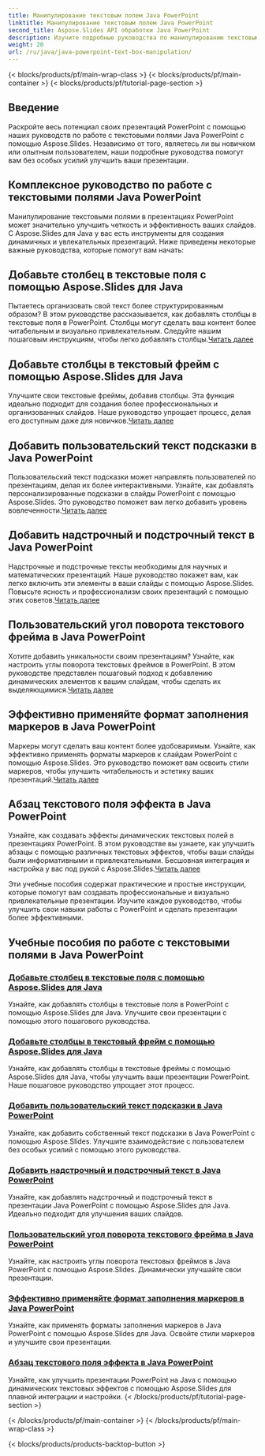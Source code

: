 ```yaml
---
title: Манипулирование текстовым полем Java PowerPoint
linktitle: Манипулирование текстовым полем Java PowerPoint
second_title: Aspose.Slides API обработки Java PowerPoint
description: Изучите подробные руководства по манипулированию текстовыми полями Java PowerPoint с помощью Aspose.Slides. Улучшайте свои презентации шаг за шагом с помощью наших руководств.
weight: 20
url: /ru/java/java-powerpoint-text-box-manipulation/
---
```


{< blocks/products/pf/main-wrap-class >}
{< blocks/products/pf/main-container >}
{< blocks/products/pf/tutorial-page-section >}

## Введение

Раскройте весь потенциал своих презентаций PowerPoint с помощью наших руководств по работе с текстовыми полями Java PowerPoint с помощью Aspose.Slides. Независимо от того, являетесь ли вы новичком или опытным пользователем, наши подробные руководства помогут вам без особых усилий улучшить ваши презентации.

## Комплексное руководство по работе с текстовыми полями Java PowerPoint

Манипулирование текстовыми полями в презентациях PowerPoint может значительно улучшить четкость и эффективность ваших слайдов. С Aspose.Slides для Java у вас есть инструменты для создания динамичных и увлекательных презентаций. Ниже приведены некоторые важные руководства, которые помогут вам начать:

## Добавьте столбец в текстовые поля с помощью Aspose.Slides для Java
 Пытаетесь организовать свой текст более структурированным образом? В этом руководстве рассказывается, как добавлять столбцы в текстовые поля в PowerPoint. Столбцы могут сделать ваш контент более читабельным и визуально привлекательным. Следуйте нашим пошаговым инструкциям, чтобы легко добавлять столбцы.[Читать далее](./add-column-in-text-boxes/)

## Добавьте столбцы в текстовый фрейм с помощью Aspose.Slides для Java
 Улучшите свои текстовые фреймы, добавив столбцы. Эта функция идеально подходит для создания более профессиональных и организованных слайдов. Наше руководство упрощает процесс, делая его доступным даже для новичков.[Читать далее](./add-columns-in-text-frame/)

## Добавить пользовательский текст подсказки в Java PowerPoint
Пользовательский текст подсказки может направлять пользователей по презентациям, делая их более интерактивными. Узнайте, как добавлять персонализированные подсказки в слайды PowerPoint с помощью Aspose.Slides. Это руководство поможет вам легко добавить уровень вовлеченности.[Читать далее](./add-custom-prompt-text-java-powerpoint/)

## Добавить надстрочный и подстрочный текст в Java PowerPoint
 Надстрочные и подстрочные тексты необходимы для научных и математических презентаций. Наше руководство покажет вам, как легко включить эти элементы в ваши слайды с помощью Aspose.Slides. Повысьте ясность и профессионализм своих презентаций с помощью этих советов.[Читать далее](./add-superscript-subscript-text-java-powerpoint/)

## Пользовательский угол поворота текстового фрейма в Java PowerPoint
 Хотите добавить уникальности своим презентациям? Узнайте, как настроить углы поворота текстовых фреймов в PowerPoint. В этом руководстве представлен пошаговый подход к добавлению динамических элементов к вашим слайдам, чтобы сделать их выделяющимися.[Читать далее](./custom-rotation-angle-text-frame-java-powerpoint/)

## Эффективно применяйте формат заполнения маркеров в Java PowerPoint
Маркеры могут сделать ваш контент более удобоваримым. Узнайте, как эффективно применять форматы маркеров к слайдам PowerPoint с помощью Aspose.Slides. Это руководство поможет вам освоить стили маркеров, чтобы улучшить читабельность и эстетику ваших презентаций.[Читать далее](./apply-bullet-fill-format-java-powerpoint/)

## Абзац текстового поля эффекта в Java PowerPoint
 Узнайте, как создавать эффекты динамических текстовых полей в презентациях PowerPoint. В этом руководстве вы узнаете, как улучшить абзацы с помощью различных текстовых эффектов, чтобы ваши слайды были информативными и привлекательными. Бесшовная интеграция и настройка у вас под рукой с Aspose.Slides.[Читать далее](./effect-text-box-paragraph-java-powerpoint/)

Эти учебные пособия содержат практические и простые инструкции, которые помогут вам создавать профессиональные и визуально привлекательные презентации. Изучите каждое руководство, чтобы улучшить свои навыки работы с PowerPoint и сделать презентации более эффективными.
## Учебные пособия по работе с текстовыми полями в Java PowerPoint
### [Добавьте столбец в текстовые поля с помощью Aspose.Slides для Java](./add-column-in-text-boxes/)
Узнайте, как добавлять столбцы в текстовые поля в PowerPoint с помощью Aspose.Slides для Java. Улучшите свои презентации с помощью этого пошагового руководства.
### [Добавьте столбцы в текстовый фрейм с помощью Aspose.Slides для Java](./add-columns-in-text-frame/)
Узнайте, как добавлять столбцы в текстовые фреймы с помощью Aspose.Slides для Java, чтобы улучшить ваши презентации PowerPoint. Наше пошаговое руководство упрощает этот процесс.
### [Добавить пользовательский текст подсказки в Java PowerPoint](./add-custom-prompt-text-java-powerpoint/)
Узнайте, как добавить собственный текст подсказки в Java PowerPoint с помощью Aspose.Slides. Улучшите взаимодействие с пользователем без особых усилий с помощью этого руководства.
### [Добавить надстрочный и подстрочный текст в Java PowerPoint](./add-superscript-subscript-text-java-powerpoint/)
Узнайте, как добавлять надстрочный и подстрочный текст в презентации Java PowerPoint с помощью Aspose.Slides для Java. Идеально подходит для улучшения ваших слайдов.
### [Пользовательский угол поворота текстового фрейма в Java PowerPoint](./custom-rotation-angle-text-frame-java-powerpoint/)
Узнайте, как настроить углы поворота текстовых фреймов в Java PowerPoint с помощью Aspose.Slides. Динамически улучшайте свои презентации.
### [Эффективно применяйте формат заполнения маркеров в Java PowerPoint](./apply-bullet-fill-format-java-powerpoint/)
Узнайте, как применять форматы заполнения маркеров в Java PowerPoint с помощью Aspose.Slides для Java. Освойте стили маркеров и улучшите свои презентации.
### [Абзац текстового поля эффекта в Java PowerPoint](./effect-text-box-paragraph-java-powerpoint/)
Узнайте, как улучшить презентации PowerPoint на Java с помощью динамических текстовых эффектов с помощью Aspose.Slides для плавной интеграции и настройки.
{< /blocks/products/pf/tutorial-page-section >}

{< /blocks/products/pf/main-container >}
{< /blocks/products/pf/main-wrap-class >}

{< blocks/products/products-backtop-button >}
